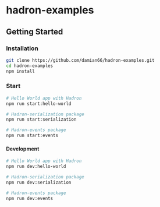 # hadron-examples

## Getting Started

### Installation

```sh
git clone https://github.com/damian66/hadron-examples.git
cd hadron-examples
npm install
```

### Start

```sh
# Hello World app with Hadron
npm run start:hello-world

# Hadron-serialization package
npm run start:serialization

# Hadron-events package
npm run start:events
```

#### Development

```sh
# Hello World app with Hadron
npm run dev:hello-world

# Hadron-serialization package
npm run dev:serialization

# Hadron-events package
npm run dev:events
```